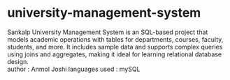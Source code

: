 # university-management-system
Sankalp University Management System is an SQL-based project that models academic operations with tables for departments, courses, faculty, students, and more. It includes sample data and supports complex queries using joins and aggregates, making it ideal for learning relational database design. <br>
author : Anmol Joshi 
languages used : mySQL 
